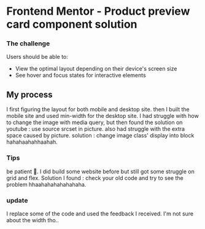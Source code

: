 # Frontend Mentor - Product preview card component solution

### The challenge

Users should be able to:

- View the optimal layout depending on their device's screen size
- See hover and focus states for interactive elements

## My process

I first figuring the layout for both mobile and desktop site. then I built the mobile site and used min-width for the desktop site.
I had struggle with how to change the image with media query, but then found the solution on youtube : use source srcset in picture.
also had struggle with the extra space caused by picture. solution : change image class' display into block hahahaahahhaahah.

### Tips

be patient 🙂. I did build some website before but still got some struggle on grid and flex.
Solution I found : check your old code and try to see the problem hhaahahahahahahaha.

### update
  
  I replace some of the code and used the feedback I received.
  I'm not sure about the width tho..
